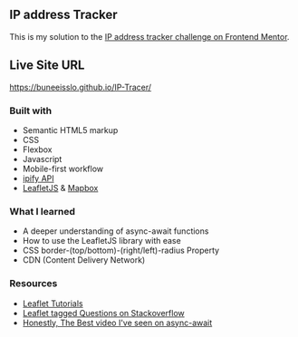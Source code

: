 ## IP address Tracker 

This is my solution to the [IP address tracker challenge on Frontend Mentor](https://www.frontendmentor.io/challenges/ip-address-tracker-I8-0yYAH0).

## Live Site URL
https://buneeisslo.github.io/IP-Tracer/

### Built with

- Semantic HTML5 markup
- CSS
- Flexbox
- Javascript
- Mobile-first workflow
- [ipify API](https://www.ipify.org/)
- [LeafletJS](https://leafletjs.com/) & [Mapbox](https://www.mapbox.com/)

### What I learned

- A deeper understanding of async-await functions
- How to use the LeafletJS library with ease
- CSS border-(top/bottom)-(right/left)-radius Property
- CDN (Content Delivery Network)

### Resources

- [Leaflet Tutorials](https://leafletjs.com/examples.html)
- [Leaflet tagged Questions on Stackoverflow](https://stackoverflow.com/questions/tagged/leaflet)
- [Honestly, The Best video I've seen on async-await](https://www.youtube.com/watch?v=vn3tm0quoqE)
